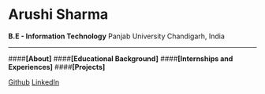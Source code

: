 # Arushi Sharma
**B.E - Information Technology**
Panjab University
Chandigarh, India
<hr>

####**[About]**
####**[Educational Background]**
####**[Internships and Experiences]**
####**[Projects]**

[Github](https://github.com/97arushisharma)
[LinkedIn](https://linkedin.com/in/arushi-sharma-958367125/)
